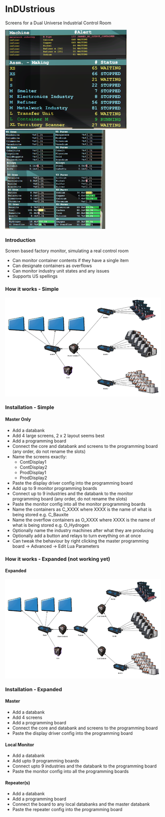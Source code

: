 # InDUstrious
Screens for a Dual Universe Industrial Control Room

<img src="mon01.png" height="320" alt="Alerts"> <img src="mon02.png" height="320" alt="Ores & Pures">

### Introduction
Screen based factory monitor, simulating a real control room
* Can monitor container contents if they have a single item
* Can designate containers as overflows
* Can monitor industry unit states and any issues
* Supports US spellings

### How it works - Simple
<img src="industrious_simple.png" height="320" alt="Diagram">

### Installation - Simple
#### Master Only
* Add a databank
* Add 4 large screens, 2 x 2 layout seems best
* Add a programming board
* Connect the core and databank and screens to the programming board (any order, do not rename the slots)
* Name the screens exactly:
  * ContDisplay1
  * ContDisplay2
  * ProdDisplay1
  * ProdDisplay2
* Paste the display driver config into the programming board
* Add up to 9 monitor programming boards
* Connect up to 9 industries and the databank to the monitor programming board (any order, do not rename the slots)
* Paste the monitor config into all the monitor programming boards
* Name the containers as C_XXXX where XXXX is the name of what is being stored e.g. C_Bauxite
* Name the overflow containers as O_XXXX where XXXX is the name of what is being stored e.g. O_Hydrogen
* Optionally name the industry machines after what they are producing
* Optionally add a button and relays to turn eveything on at once
* Can tweak the behaviour by right clicking the master programming board -> Advanced -> Edit Lua Parameters

### How it works - Expanded (not working yet)
#### Expanded
<img src="industrious.png" height="320" alt="Diagram">

### Installation - Expanded
#### Master
* Add a databank
* Add 4 screens
* Add a programming board
* Connect the core and databank and screens to the programming board
* Paste the display driver config into the programming board
#### Local Monitor
* Add a databank
* Add upto 9 programming boards
* Connect upto 9 industries and the databank to the programming board
* Paste the monitor config into all the programming boards
#### Repeater(s)
* Add a databank
* Add a programming board
* Connect the board to any local databanks and the master databank
* Paste the repeater config into the programming board

